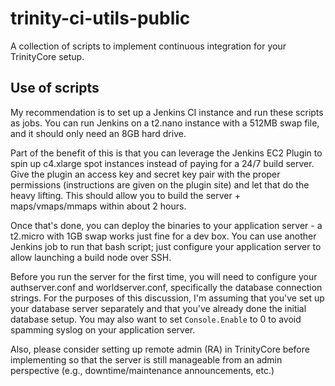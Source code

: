 # trinity-ci-utils-public
A collection of scripts to implement continuous integration for your TrinityCore setup.

## Use of scripts
My recommendation is to set up a Jenkins CI instance and run these scripts as jobs. You can run Jenkins on a t2.nano instance with a 512MB swap file, and it should only need an 8GB hard drive.

Part of the benefit of this is that you can leverage the Jenkins EC2 Plugin to spin up c4.xlarge spot instances instead of paying for a 24/7 build server. Give the plugin an access key and secret key pair with the proper permissions (instructions are given on the plugin site) and let that do the heavy lifting. This should allow you to build the server + maps/vmaps/mmaps within about 2 hours.

Once that's done, you can deploy the binaries to your application server - a t2.micro with 1GB swap works just fine for a dev box. You can use another Jenkins job to run that bash script; just configure your application server to allow launching a build node over SSH.

Before you run the server for the first time, you will need to configure your authserver.conf and worldserver.conf, specifically the database connection strings. For the purposes of this discussion, I'm assuming that you've set up your database server separately and that you've already done the initial database setup. You may also want to set `Console.Enable` to 0 to avoid spamming syslog on your application server.

Also, please consider setting up remote admin (RA) in TrinityCore before implementing so that the server is still manageable from an admin perspective (e.g., downtime/maintenance announcements, etc.)
